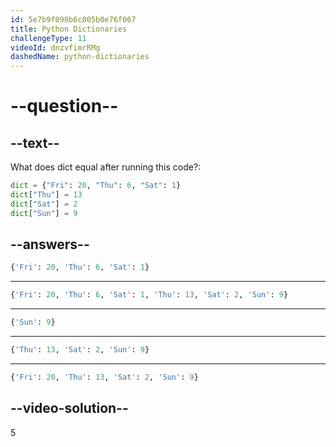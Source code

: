 ```yaml
---
id: 5e7b9f090b6c005b0e76f067
title: Python Dictionaries
challengeType: 11
videoId: dnzvfimrRMg
dashedName: python-dictionaries
---
```


# --question--

## --text--

What does dict equal after running this code?:

```python
dict = {"Fri": 20, "Thu": 6, "Sat": 1}
dict["Thu"] = 13
dict["Sat"] = 2
dict["Sun"] = 9
```

## --answers--

```python
{'Fri': 20, 'Thu': 6, 'Sat': 1}
```

---

```python
{'Fri': 20, 'Thu': 6, 'Sat': 1, 'Thu': 13, 'Sat': 2, 'Sun': 9}
```

---

```python
{'Sun': 9}
```

---

```python
{'Thu': 13, 'Sat': 2, 'Sun': 9}
```

---

```python
{'Fri': 20, 'Thu': 13, 'Sat': 2, 'Sun': 9}
```

## --video-solution--

5
